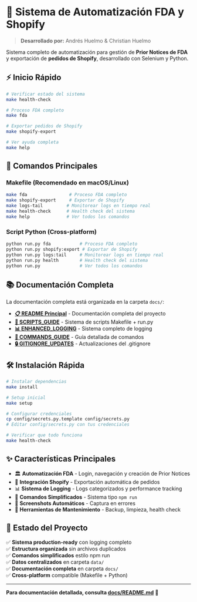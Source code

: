 # 🚀 Sistema de Automatización FDA y Shopify

> **Desarrollado por:** Andrés Huelmo & Christian Huelmo

Sistema completo de automatización para gestión de **Prior Notices de FDA** y exportación de **pedidos de Shopify**, desarrollado con Selenium y Python.

## ⚡ Inicio Rápido

```bash
# Verificar estado del sistema
make health-check

# Proceso FDA completo
make fda

# Exportar pedidos de Shopify
make shopify-export

# Ver ayuda completa
make help
```

## 🚀 Comandos Principales

### **Makefile (Recomendado en macOS/Linux)**
```bash
make fda                # Proceso FDA completo
make shopify-export     # Exportar de Shopify  
make logs-tail         # Monitorear logs en tiempo real
make health-check      # Health check del sistema
make help              # Ver todos los comandos
```

### **Script Python (Cross-platform)**
```bash
python run.py fda           # Proceso FDA completo
python run.py shopify:export # Exportar de Shopify
python run.py logs:tail     # Monitorear logs en tiempo real  
python run.py health        # Health check del sistema
python run.py               # Ver todos los comandos
```

## 📚 Documentación Completa

La documentación completa está organizada en la carpeta `docs/`:

- **[📋 README Principal](docs/README.md)** - Documentación completa del proyecto
- **[🚀 SCRIPTS_GUIDE](docs/SCRIPTS_GUIDE.md)** - Sistema de scripts Makefile + run.py
- **[📊 ENHANCED_LOGGING](docs/ENHANCED_LOGGING.md)** - Sistema completo de logging
- **[📖 COMMANDS_GUIDE](docs/COMMANDS_GUIDE.md)** - Guía detallada de comandos
- **[🔒 GITIGNORE_UPDATES](docs/GITIGNORE_UPDATES.md)** - Actualizaciones del .gitignore

## 🛠️ Instalación Rápida

```bash
# Instalar dependencias
make install

# Setup inicial
make setup

# Configurar credenciales
cp config/secrets.py.template config/secrets.py
# Editar config/secrets.py con tus credenciales

# Verificar que todo funciona
make health-check
```

## ✨ Características Principales

- 🏛️ **Automatización FDA** - Login, navegación y creación de Prior Notices
- 🛒 **Integración Shopify** - Exportación automática de pedidos
- 📊 **Sistema de Logging** - Logs categorizados y performance tracking
- 🚀 **Comandos Simplificados** - Sistema tipo `npm run`
- 📸 **Screenshots Automáticos** - Captura en errores
- 🔧 **Herramientas de Mantenimiento** - Backup, limpieza, health check

## 🎯 Estado del Proyecto

✅ **Sistema production-ready** con logging completo  
✅ **Estructura organizada** sin archivos duplicados  
✅ **Comandos simplificados** estilo npm run  
✅ **Datos centralizados** en carpeta `data/`  
✅ **Documentación completa** en carpeta `docs/`  
✅ **Cross-platform** compatible (Makefile + Python)  

---

**Para documentación detallada, consulta [docs/README.md](docs/README.md)** 📖 